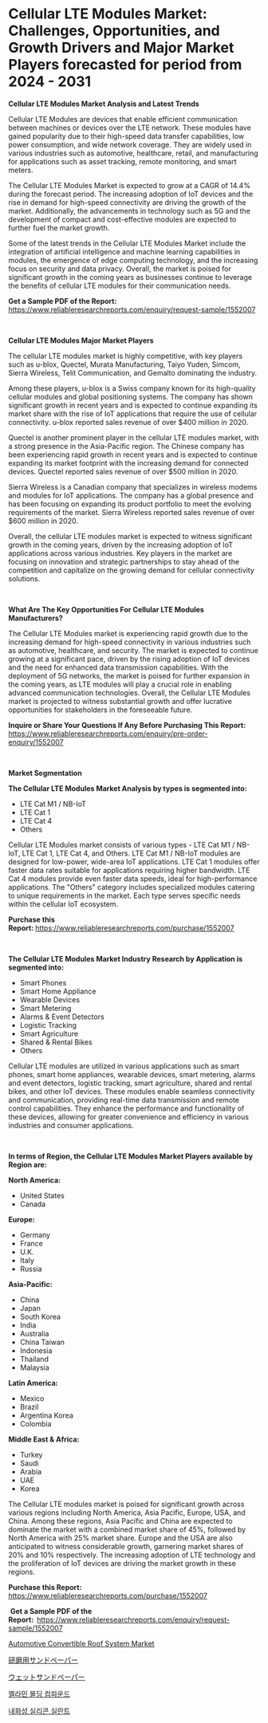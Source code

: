 <p><h1>Cellular LTE Modules Market: Challenges, Opportunities, and Growth Drivers and Major Market Players forecasted for period from 2024 - 2031</h1></p><p><strong>Cellular LTE Modules Market Analysis and Latest Trends</strong></p>
<p><p>Cellular LTE Modules are devices that enable efficient communication between machines or devices over the LTE network. These modules have gained popularity due to their high-speed data transfer capabilities, low power consumption, and wide network coverage. They are widely used in various industries such as automotive, healthcare, retail, and manufacturing for applications such as asset tracking, remote monitoring, and smart meters.</p><p>The Cellular LTE Modules Market is expected to grow at a CAGR of 14.4% during the forecast period. The increasing adoption of IoT devices and the rise in demand for high-speed connectivity are driving the growth of the market. Additionally, the advancements in technology such as 5G and the development of compact and cost-effective modules are expected to further fuel the market growth.</p><p>Some of the latest trends in the Cellular LTE Modules Market include the integration of artificial intelligence and machine learning capabilities in modules, the emergence of edge computing technology, and the increasing focus on security and data privacy. Overall, the market is poised for significant growth in the coming years as businesses continue to leverage the benefits of cellular LTE modules for their communication needs.</p></p>
<p><strong>Get a Sample PDF of the Report:&nbsp;</strong> <a href="https://www.reliableresearchreports.com/enquiry/request-sample/1552007">https://www.reliableresearchreports.com/enquiry/request-sample/1552007</a></p>
<p>&nbsp;</p>
<p><strong>Cellular LTE Modules Major Market Players</strong></p>
<p><p>The cellular LTE modules market is highly competitive, with key players such as u-blox, Quectel, Murata Manufacturing, Taiyo Yuden, Simcom, Sierra Wireless, Telit Communication, and Gemalto dominating the industry. </p><p>Among these players, u-blox is a Swiss company known for its high-quality cellular modules and global positioning systems. The company has shown significant growth in recent years and is expected to continue expanding its market share with the rise of IoT applications that require the use of cellular connectivity. u-blox reported sales revenue of over $400 million in 2020.</p><p>Quectel is another prominent player in the cellular LTE modules market, with a strong presence in the Asia-Pacific region. The Chinese company has been experiencing rapid growth in recent years and is expected to continue expanding its market footprint with the increasing demand for connected devices. Quectel reported sales revenue of over $500 million in 2020.</p><p>Sierra Wireless is a Canadian company that specializes in wireless modems and modules for IoT applications. The company has a global presence and has been focusing on expanding its product portfolio to meet the evolving requirements of the market. Sierra Wireless reported sales revenue of over $600 million in 2020.</p><p>Overall, the cellular LTE modules market is expected to witness significant growth in the coming years, driven by the increasing adoption of IoT applications across various industries. Key players in the market are focusing on innovation and strategic partnerships to stay ahead of the competition and capitalize on the growing demand for cellular connectivity solutions.</p></p>
<p>&nbsp;</p>
<p><strong>What Are The Key Opportunities For Cellular LTE Modules Manufacturers?</strong></p>
<p><p>The Cellular LTE Modules market is experiencing rapid growth due to the increasing demand for high-speed connectivity in various industries such as automotive, healthcare, and security. The market is expected to continue growing at a significant pace, driven by the rising adoption of IoT devices and the need for enhanced data transmission capabilities. With the deployment of 5G networks, the market is poised for further expansion in the coming years, as LTE modules will play a crucial role in enabling advanced communication technologies. Overall, the Cellular LTE Modules market is projected to witness substantial growth and offer lucrative opportunities for stakeholders in the foreseeable future.</p></p>
<p><strong>Inquire or Share Your Questions If Any Before Purchasing This Report:</strong> <a href="https://www.reliableresearchreports.com/enquiry/pre-order-enquiry/1552007">https://www.reliableresearchreports.com/enquiry/pre-order-enquiry/1552007</a></p>
<p>&nbsp;</p>
<p><strong>Market Segmentation</strong></p>
<p><strong>The Cellular LTE Modules Market Analysis by types is segmented into:</strong></p>
<p><ul><li>LTE Cat M1 / NB-IoT</li><li>LTE Cat 1</li><li>LTE Cat 4</li><li>Others</li></ul></p>
<p><p>Cellular LTE Modules market consists of various types - LTE Cat M1 / NB-IoT, LTE Cat 1, LTE Cat 4, and Others. LTE Cat M1 / NB-IoT modules are designed for low-power, wide-area IoT applications. LTE Cat 1 modules offer faster data rates suitable for applications requiring higher bandwidth. LTE Cat 4 modules provide even faster data speeds, ideal for high-performance applications. The "Others" category includes specialized modules catering to unique requirements in the market. Each type serves specific needs within the cellular IoT ecosystem.</p></p>
<p><strong>Purchase this Report:&nbsp;</strong><a href="https://www.reliableresearchreports.com/purchase/1552007">https://www.reliableresearchreports.com/purchase/1552007</a></p>
<p>&nbsp;</p>
<p><strong>The Cellular LTE Modules Market Industry Research by Application is segmented into:</strong></p>
<p><ul><li>Smart Phones</li><li>Smart Home Appliance</li><li>Wearable Devices</li><li>Smart Metering</li><li>Alarms & Event Detectors</li><li>Logistic Tracking</li><li>Smart Agriculture</li><li>Shared & Rental Bikes</li><li>Others</li></ul></p>
<p><p>Cellular LTE modules are utilized in various applications such as smart phones, smart home appliances, wearable devices, smart metering, alarms and event detectors, logistic tracking, smart agriculture, shared and rental bikes, and other IoT devices. These modules enable seamless connectivity and communication, providing real-time data transmission and remote control capabilities. They enhance the performance and functionality of these devices, allowing for greater convenience and efficiency in various industries and consumer applications.</p></p>
<p>&nbsp;</p>
<p><strong>In terms of Region, the Cellular LTE Modules Market Players available by Region are:</strong></p>
<p>
    <p> <strong> North America: </strong>
        <ul>
            <li>United States</li>
            <li>Canada</li>
        </ul>
        </p> 
    <p> <strong> Europe: </strong>
        <ul>
            <li>Germany</li>
            <li>France</li>
            <li>U.K.</li>
            <li>Italy</li>
            <li>Russia</li>
        </ul>
        </p> 
    <p> <strong> Asia-Pacific: </strong>
        <ul>
            <li>China</li>
            <li>Japan</li>
            <li>South Korea</li>
            <li>India</li>
            <li>Australia</li>
            <li>China Taiwan</li>
            <li>Indonesia</li>
            <li>Thailand</li>
            <li>Malaysia</li>
        </ul>
        </p> 
    <p> <strong> Latin America: </strong>
        <ul>
            <li>Mexico</li>
            <li>Brazil</li>
            <li>Argentina Korea</li>
            <li>Colombia</li>
        </ul>
        </p> 
    <p> <strong> Middle East & Africa: </strong>
        <ul>
            <li>Turkey</li>
            <li>Saudi</li>
            <li>Arabia</li>
            <li>UAE</li>
            <li>Korea</li>
        </ul>
    </p>
    </p>
<p><p>The Cellular LTE modules market is poised for significant growth across various regions including North America, Asia Pacific, Europe, USA, and China. Among these regions, Asia Pacific and China are expected to dominate the market with a combined market share of 45%, followed by North America with 25% market share. Europe and the USA are also anticipated to witness considerable growth, garnering market shares of 20% and 10% respectively. The increasing adoption of LTE technology and the proliferation of IoT devices are driving the market growth in these regions.</p></p>
<p><strong>Purchase this Report: </strong><a href="https://www.reliableresearchreports.com/purchase/1552007">https://www.reliableresearchreports.com/purchase/1552007</a></p>
<p>&nbsp;<strong>Get a Sample PDF of the Report:&nbsp;&nbsp;</strong><a href="https://www.reliableresearchreports.com/enquiry/request-sample/1552007">https://www.reliableresearchreports.com/enquiry/request-sample/1552007</a></p>
<p><strong></strong></p>
<p><p><a href="https://issuu.com/reportprime-2/docs/automotive-convertible-roof-system-market-size-203">Automotive Convertible Roof System Market</a></p><p><a href="https://github.com/mathieurico66/Market-Research-Report-List-1/blob/main/970028512837.md">研磨用サンドペーパー</a></p><p><a href="https://github.com/ycmtqqhvk3273/Market-Research-Report-List-1/blob/main/340070712836.md">ウェットサンドペーパー</a></p><p><a href="https://github.com/ZacharyScthmitt4465/Market-Research-Report-List-1/blob/main/365599711882.md">멜라민 몰딩 컴파운드</a></p><p><a href="https://github.com/lkwggful07722/Market-Research-Report-List-1/blob/main/546100311881.md">내화성 실리콘 실란트</a></p></p>